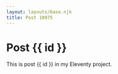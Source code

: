 ```yaml
---
layout: layouts/base.njk
title: Post 10975
---
```


# Post {{ id }}

This is post {{ id }} in my Eleventy project.

